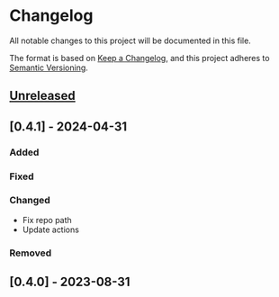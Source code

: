 # Changelog

All notable changes to this project will be documented in this file.

The format is based on [Keep a Changelog](https://keepachangelog.com/en/1.0.0/),
and this project adheres to [Semantic Versioning](https://semver.org/spec/v2.0.0.html).

## [Unreleased]

## [0.4.1] - 2024-04-31

### Added

### Fixed

### Changed
- Fix repo path
- Update actions

### Removed

## [0.4.0] - 2023-08-31


[unreleased]: https://github.com/IslasGECI/basic_python_project/compare/v1.1.1...HEAD
[0.0.1]: https://github.com/IslasGECI/basic_python_project/releases/tag/v0.0.1
